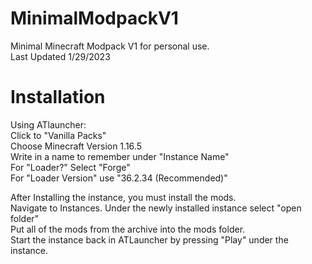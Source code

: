 # MinimalModpackV1
Minimal Minecraft Modpack V1 for personal use.  
Last Updated 1/29/2023

# Installation  

Using ATlauncher:  
Click to "Vanilla Packs"  
Choose Minecraft Version 1.16.5  
Write in a name to remember under "Instance Name"  
For "Loader?" Select "Forge"  
For "Loader Version" use "36.2.34 (Recommended)" 
  
After Installing the instance, you must install the mods.  
Navigate to Instances. Under the newly installed instance select "open folder"  
Put all of the mods from the archive into the mods folder.  
Start the instance back in ATLauncher by pressing "Play" under the instance.
